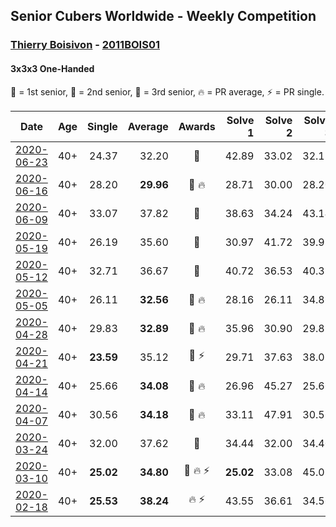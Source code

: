 ## Senior Cubers Worldwide - Weekly Competition
### [Thierry Boisivon](../thierry_boisivon.md) - [2011BOIS01](https://www.worldcubeassociation.org/persons/2011BOIS01?event=333oh)
#### 3x3x3 One-Handed

🥇 = 1st senior, 🥈 = 2nd senior, 🥉 = 3rd senior, 🔥 = PR average, ⚡ = PR single.

| Date | Age | Single | Average | Awards | Solve 1 | Solve 2 | Solve 3 | Solve 4 | Solve 5 | Video |
| :--: | :--: | --: | --: | :--: | --: | --: | --: | --: | --: | :-- |
| [2020-06-23](../../results/333oh/2020-06-23.md) | 40+ | 24.37 | 32.20 | 🥉 | 42.89 | 33.02 | 32.12 | 31.46 | 24.37 | [Link](https://www.facebook.com/events/722150235200875/permalink/725709858178246/) |
| [2020-06-16](../../results/333oh/2020-06-16.md) | 40+ | 28.20 | **29.96** | 🥈 🔥 | 28.71 | 30.00 | 28.20 | 31.18 | 35.17 | [Link](https://www.facebook.com/events/604103587178706/permalink/608762373379494/) |
| [2020-06-09](../../results/333oh/2020-06-09.md) | 40+ | 33.07 | 37.82 | 🥉 | 38.63 | 34.24 | 43.14 | 40.59 | 33.07 | [Link](https://www.facebook.com/events/903549840109576/permalink/908184629646097/) |
| [2020-05-19](../../results/333oh/2020-05-19.md) | 40+ | 26.19 | 35.60 | 🥉 | 30.97 | 41.72 | 39.97 | 26.19 | 35.86 | [Link](https://www.facebook.com/events/1880761498725633/permalink/1885800074888442/) |
| [2020-05-12](../../results/333oh/2020-05-12.md) | 40+ | 32.71 | 36.67 | 🥉 | 40.72 | 36.53 | 40.33 | 33.18 | 32.71 | [Link](https://www.facebook.com/events/546188069600739/permalink/550269032525976/) |
| [2020-05-05](../../results/333oh/2020-05-05.md) | 40+ | 26.11 | **32.56** | 🥈 🔥 | 28.16 | 26.11 | 34.86 | 55.25 | 34.65 | [Link](https://www.facebook.com/events/3313106775587396/permalink/3314531595444914/) |
| [2020-04-28](../../results/333oh/2020-04-28.md) | 40+ | 29.83 | **32.89** | 🥉 🔥 | 35.96 | 30.90 | 29.83 | 35.15 | 32.61 | [Link](https://www.facebook.com/events/535188653858103/permalink/536882240355411/) |
| [2020-04-21](../../results/333oh/2020-04-21.md) | 40+ | **23.59** | 35.12 | 🥈 ⚡ | 29.71 | 37.63 | 38.03 | **23.59** | 48.27 | [Link](https://www.facebook.com/events/880278499062375/permalink/882003692223189/) |
| [2020-04-14](../../results/333oh/2020-04-14.md) | 40+ | 25.66 | **34.08** | 🥈 🔥 | 26.96 | 45.27 | 25.66 | 37.21 | 38.08 | [Link](https://www.facebook.com/events/982619255468618/permalink/986831878380689/) |
| [2020-04-07](../../results/333oh/2020-04-07.md) | 40+ | 30.56 | **34.18** | 🥈 🔥 | 33.11 | 47.91 | 30.56 | 37.09 | 32.34 | [Link](https://www.facebook.com/events/682716079141575/permalink/686811572065359/) |
| [2020-03-24](../../results/333oh/2020-03-24.md) | 40+ | 32.00 | 37.62 | 🥉 | 34.44 | 32.00 | 34.40 | 44.03 | DNF | [Link](https://www.facebook.com/events/212335450005639/permalink/216598292912688/) |
| [2020-03-10](../../results/333oh/2020-03-10.md) | 40+ | **25.02** | **34.80** | 🥈 🔥 ⚡ | **25.02** | 33.08 | 45.05 | 40.78 | 30.55 | [Link](https://www.facebook.com/events/684510792316675/permalink/687069845394103/) |
| [2020-02-18](../../results/333oh/2020-02-18.md) | 40+ | **25.53** | **38.24** | 🔥 ⚡ | 43.55 | 36.61 | 34.56 | **25.53** | 53.96 | [Link](https://www.facebook.com/events/1618332754973681/permalink/1621555787984711/) |


<!-- Global site tag (gtag.js) - Google Analytics -->
<script async src="https://www.googletagmanager.com/gtag/js?id=UA-86348435-3"></script>
<script>window.dataLayer = window.dataLayer || []; function gtag() {dataLayer.push(arguments);} gtag('js', new Date()); gtag('config', 'UA-86348435-3');</script>
